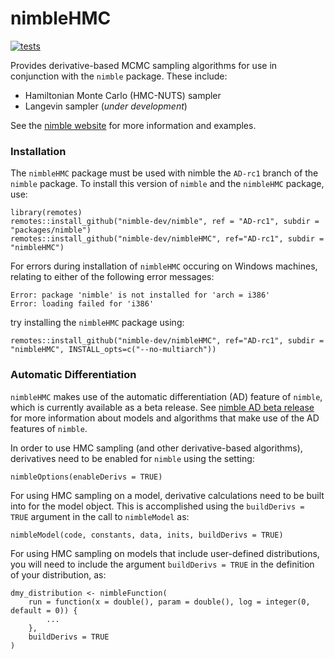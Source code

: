 # nimbleHMC

[![tests](https://github.com/nimble-dev/nimbleHMC/workflows/tests/badge.svg)](https://github.com/nimble-dev/nimbleHMC/actions)

Provides derivative-based MCMC sampling algorithms for use in conjunction with the `nimble` package.  These include:

- Hamiltonian Monte Carlo (HMC-NUTS) sampler
- Langevin sampler (*under development*)

See the [nimble website](https://r-nimble.org/) for more information and examples.

<!--
The nimbleHMC package must be used with nimble version XXXX or 
higher. To check the current version number of nimble use `packageVersion("nimble")`. 
-->

### Installation

The `nimbleHMC` package must be used with nimble the `AD-rc1` branch of the `nimble` package.  To install this version of `nimble` and the `nimbleHMC` package, use:
```
library(remotes)
remotes::install_github("nimble-dev/nimble", ref = "AD-rc1", subdir = "packages/nimble")
remotes::install_github("nimble-dev/nimbleHMC", ref="AD-rc1", subdir = "nimbleHMC")
```

For errors during installation of `nimbleHMC` occuring on Windows machines, relating to either of the following error messages:
```
Error: package 'nimble' is not installed for 'arch = i386'
Error: loading failed for 'i386'
```
try installing the `nimbleHMC` package using:
```
remotes::install_github("nimble-dev/nimbleHMC", ref="AD-rc1", subdir = "nimbleHMC", INSTALL_opts=c("--no-multiarch"))
```


### Automatic Differentiation

`nimbleHMC` makes use of the automatic differentiation (AD) feature of `nimble`, which is currently available as a beta release.  See [nimble AD beta release](https://r-nimble.org/ad-beta) for more information about models and algorithms that make use of the AD features of `nimble`.

In order to use HMC sampling (and other derivative-based algorithms), derivatives need to be enabled for `nimble` using the setting:
```
nimbleOptions(enableDerivs = TRUE)
```

For using HMC sampling on a model, derivative calculations need to be built into for the model object.  This is accomplished using the `buildDerivs = TRUE` argument in the call to `nimbleModel` as:
```
nimbleModel(code, constants, data, inits, buildDerivs = TRUE)
```

For using HMC sampling on models that include user-defined distributions, you will need to include the argument `buildDerivs = TRUE` in the definition of your distribution, as:

```
dmy_distribution <- nimbleFunction(
    run = function(x = double(), param = double(), log = integer(0, default = 0)) {
        ...
    },
    buildDerivs = TRUE
)
```





